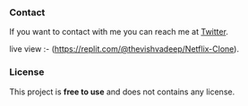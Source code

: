 
### Contact

If you want to contact with me you can reach me at [Twitter](https://www.twitter.com/thevishvadeep).

live view :- (https://replit.com/@thevishvadeep/Netflix-Clone).

### License

This project is **free to use** and does not contains any license.